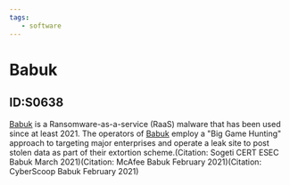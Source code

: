 ```yaml
---
tags:
   - software
---
```

# Babuk
## ID:S0638
[Babuk](/mitre/software/S0638) is a Ransomware-as-a-service (RaaS) malware that has been used since at least 2021. The operators of [Babuk](/mitre/software/S0638) employ a "Big Game Hunting" approach to targeting major enterprises and operate a leak site to post stolen data as part of their extortion scheme.(Citation: Sogeti CERT ESEC Babuk March 2021)(Citation: McAfee Babuk February 2021)(Citation: CyberScoop Babuk February 2021)
